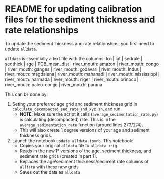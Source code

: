 # README for updating calibration files for the sediment thickness and rate relationships

To update the sediment thickness and rate relationships, you first need to update `alldata`. 

`alldata` is essentially a text file with the columns:
lon | lat | sedrate | sedthick | age | PCB_mean_dist | river_mouth: amazon | river_mouth: congo | river_mouth: ganges | river_mouth: godavari | river_mouth: Indus | river_mouth: magdalena | river_mouth: mahanadi | river_mouth: mississippi | river_mouth: narmada | river_mouth: niger | river_mouth: orinoco | river_mouth: paleo-congo | river_mouth: parana

This can be done by:

1. Seting your preferred age grid and sediment thickness grid in `calculate_decompacted_sed_rate_and_xyz.sh`, and run. 
    * **NOTE**: Make sure the script it calls (`average_sedimentation_rate.py`) is calculating (decompacted) rate.
This is in the `average_sedimentation_rate` function (around lines 273/274). 
    * This will also create 1 degree versions of your age and sediment thickness grids.
2. Launch the notebook `update_alldata.ipynb`. This notebook:
    * Copies your original `alldata` file to `alldata_orig`
    * Reads in the new 1° versions of the age, sediment thickness, and sediment rate grids (created in part 1).
    * Replaces the age/sediment thickness/sediment rate columns of `alldata` with these new grids
    * Saves out the data as `alldata`
